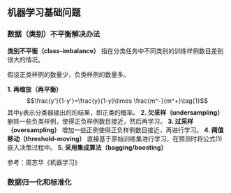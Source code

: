 
## 机器学习基础问题


### 数据（类别）不平衡解决办法

**类别不平衡（class-imbalance）** 指在分类任务中不同类别的训练样例数目差别很大的情况。

假设正类样例的数量少，负类样例的数量多。

**1. 再缩放（再平衡）**
	$$\frac{y'}{1-y'}=\frac{y}{1-y}\times \frac{m^-}{m^+}\tag{1}$$
	其中$y$表示分类器输出的的结果，即正类的概率。
**2. 欠采样（undersampling）**
	删除一些负类样例，使得正负样例数目接近，然后再学习。
**3. 过采样（oversampling）**
    增加一些正例使得正负样例数目接近，再进行学习。
**4. 阈值移动（threshold-moving）**
    直接基于原始训练集进行学习，在预测时将公式(1)嵌入决策过程中。
**5. 采用集成算法（bagging/boosting）**

参考：周志华《机器学习》

### 数据归一化和标准化